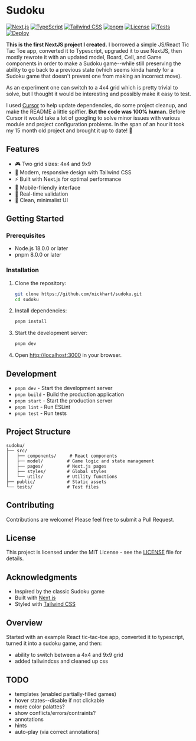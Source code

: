 # Sudoku

[![Next.js](https://img.shields.io/badge/Next.js-14.1.0-black?logo=next.js)](https://nextjs.org/)
[![TypeScript](https://img.shields.io/badge/TypeScript-5.3.3-blue?logo=typescript)](https://www.typescriptlang.org/)
[![Tailwind CSS](https://img.shields.io/badge/Tailwind_CSS-3.4.1-38B2AC?logo=tailwind-css)](https://tailwindcss.com/)
[![pnpm](https://img.shields.io/badge/pnpm-8.15.4-orange?logo=pnpm)](https://pnpm.io/)
[![License](https://img.shields.io/badge/License-MIT-green.svg)](LICENSE)
[![Tests](https://github.com/nickhart/sudoku/actions/workflows/test.yml/badge.svg)](https://github.com/nickhart/sudoku/actions/workflows/test.yml)
[![Deploy](https://github.com/nickhart/sudoku/actions/workflows/deploy.yml/badge.svg)](https://github.com/nickhart/sudoku/actions/workflows/deploy.yml)

**This is the first NextJS project I created.** I borrowed a simple JS/React Tic Tac Toe app,
converted it to Typescript, upgraded it to use NextJS, then mostly rewrote it with an updated
model, Board, Cell, and Game components in order to make a Sudoku game--while still preserving
the ability to go back to a previous state (which seems kinda handy for a Sudoku game that
doesn't prevent one from making an incorrect move).

As an experiment one can switch to a 4x4 grid which is pretty trivial to solve, but I
thought it would be interesting and possibly make it easy to test.

I used [Cursor](https://www.cursor.com) to help update dependencies, do some project cleanup,
and make the README a little spiffier. **But the code was 100% human.** Before Cursor it would
take a lot of googling to solve minor issues with various module and project configuration
problems. In the span of an hour it took my 15 month old project and brought it up to date! 🚀

## Features

- 🎮 Two grid sizes: 4x4 and 9x9
- 🎨 Modern, responsive design with Tailwind CSS
- ⚡ Built with Next.js for optimal performance
- 📱 Mobile-friendly interface
- 🎯 Real-time validation
- 🎨 Clean, minimalist UI

## Getting Started

### Prerequisites

- Node.js 18.0.0 or later
- pnpm 8.0.0 or later

### Installation

1. Clone the repository:

   ```bash
   git clone https://github.com/nickhart/sudoku.git
   cd sudoku
   ```

2. Install dependencies:

   ```bash
   pnpm install
   ```

3. Start the development server:

   ```bash
   pnpm dev
   ```

4. Open [http://localhost:3000](http://localhost:3000) in your browser.

## Development

- `pnpm dev` - Start the development server
- `pnpm build` - Build the production application
- `pnpm start` - Start the production server
- `pnpm lint` - Run ESLint
- `pnpm test` - Run tests

## Project Structure

```
sudoku/
├── src/
│   ├── components/     # React components
│   ├── model/         # Game logic and state management
│   ├── pages/         # Next.js pages
│   ├── styles/        # Global styles
│   └── utils/         # Utility functions
├── public/            # Static assets
└── tests/             # Test files
```

## Contributing

Contributions are welcome! Please feel free to submit a Pull Request.

## License

This project is licensed under the MIT License - see the [LICENSE](LICENSE) file for details.

## Acknowledgments

- Inspired by the classic Sudoku game
- Built with [Next.js](https://nextjs.org/)
- Styled with [Tailwind CSS](https://tailwindcss.com/)

## Overview

Started with an example React tic-tac-toe app, converted it to typescript, turned it into a sudoku game, and then:

- ability to switch between a 4x4 and 9x9 grid
- added tailwindcss and cleaned up css

## TODO

- templates (enabled partially-filled games)
- hover states--disable if not clickable
- more color palattes?
- show conflicts/errors/contraints?
- annotations
- hints
- auto-play (via correct annotations)
